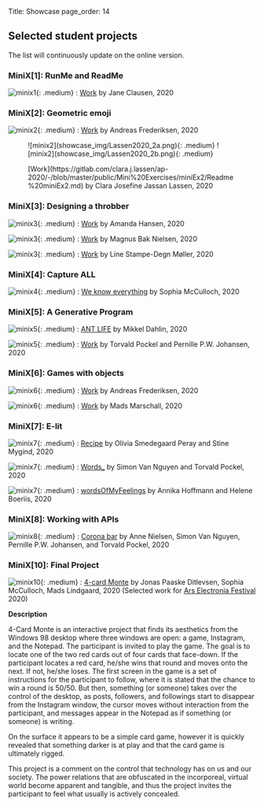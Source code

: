 Title: Showcase
page_order: 14

## Selected student projects
The list will continuously update on the online version.

<div id="showcase" markdown=true>


### MiniX[1]: RunMe and ReadMe

![minix1](showcase_img/Clausen2020_1.png){: .medium}
:    [Work](https://gitlab.com/JaneCl/ap-2020/-/blob/master/public/MiniEx1/READMEMiniX1.md) by Jane Clausen, 2020

### MiniX[2]: Geometric emoji

![minix2](showcase_img/Frederiksen2020_2.png){: .medium}
:    [Work](https://gitlab.com/Adeve_/ap2020/-/tree/master/public/MiniEx_2) by Andreas Frederiksen, 2020

<figure class="columns" markdown=true>
![minix2](showcase_img/Lassen2020_2a.png){: .medium}
![minix2](showcase_img/Lassen2020_2b.png){: .medium}
<figcaption><p>[Work](https://gitlab.com/clara.j.lassen/ap-2020/-/blob/master/public/Mini%20Exercises/miniEx2/Readme%20miniEx2.md) by Clara Josefine Jassan Lassen, 2020</p></figcaption>
</figure>

### MiniX[3]: Designing a throbber

![minix3](showcase_img/Hansen2020_3.png){: .medium}
:    [Work](https://gitlab.com/amanda.hansen1404/ap2020/-/tree/master/public/MiniX3) by Amanda Hansen, 2020

![minix3](showcase_img/Bake2020_3.png){: .medium}
:    [Work](https://magnusbak.gitlab.io/ap2020/MiniX3/) by Magnus Bak Nielsen, 2020

![minix3](showcase_img/Moller2020_3.png){: .medium}
:    [Work](https://gitlab.com/linesdmoller/ap2020/-/tree/master/public/MiniX5) by Line Stampe-Degn Møller, 2020

### MiniX[4]: Capture ALL

![minix4](showcase_img/McCulloch2020_4.png){: .medium}
:    [We know everything](https://gitlab.com/SophiaMcCulloch/ap2020/-/tree/master/public%2FMiniex4) by Sophia McCulloch, 2020

### MiniX[5]: A Generative Program

![minix5](showcase_img/Dahlin2020_5.png){: .medium}
:    [ANT LIFE](https://gitlab.com/mikkeldahlin/ap-2020/-/tree/master/public/Projects/MiniEX7.1) by Mikkel Dahlin, 2020

![minix5](showcase_img/Pockel2020_5.png){: .medium}
:    [Work](https://gitlab.com/pernwn/ap2020/-/tree/master/public/MX7) by Torvald Pockel and Pernille P.W. Johansen, 2020

### MiniX[6]: Games with objects

![minix6](showcase_img/Frederiksen2020_6.png){: .medium}
:    [Work](https://gitlab.com/Adeve_/ap2020/-/tree/master/public/MiniEx_6) by Andreas Frederiksen, 2020

![minix6](showcase_img/Marschall2020_6.png){: .medium}
:    [Work](https://gitlab.com/M.Marschall/ap2020/-/tree/master/public/AllMiniEx/MiniEX6) by Mads Marschall, 2020

### MiniX[7]: E-lit

![minix7](showcase_img/Peray2020_7.png){: .medium}
:    [Recipe](https://gitlab.com/OliviaSP/ap2020/-/blob/master/public/MiniEx8/README_MiniEx8.md) by Olivia Smedegaard Peray and Stine Mygind, 2020

![minix7](showcase_img/Nguyen2020_7.png){: .medium}
:    [Words_](https://gitlab.com/SimonVanNguyen/aestetic-programming-2020/-/tree/master/public/miniEx8) by Simon Van Nguyen and Torvald Pockel, 2020

![minix7](showcase_img/Hoffmann2020_7.png){: .medium}
:    [wordsOfMyFeelings](https://gitlab.com/annika.nh1/ap-2020/-/tree/master/public/MiniEx8) by Annika Hoffmann and Helene Boeriis, 2020

### MiniX[8]: Working with APIs

![minix8](showcase_img/Nguyen2020_8.png){: .medium}
:    [Corona bar](https://gitlab.com/pernwn/ap2020/-/tree/master/public/MX9) by Anne Nielsen, Simon Van Nguyen, Pernille P.W. Johansen, and Torvald Pockel, 2020

### MiniX[10]: Final Project

![minix10](showcase_img/Ditlevsen2020_10.png){: .medium}
:    [4-card Monte](https://sophiamcculloch.gitlab.io/ap2020/Eksamen/) by Jonas Paaske Ditlevsen, Sophia McCulloch, Mads Lindgaard, 2020 (Selected work for [Ars Electronia Festival](https://ausstellungen.ufg.at/wildstate/project/card-monte/) 2020)

**Description**

4-Card Monte is an interactive project that finds its aesthetics from the Windows 98 desktop where three windows are open: a game, Instagram, and the Notepad. The participant is invited to play the game. The goal is to locate one of the two red cards out of four cards that face-down. If the participant locates a red card, he/she wins that round and moves onto the next. If not, he/she loses. The first screen in the game is a set of instructions for the participant to follow, where it is stated that the chance to win a round is 50/50. But then, something (or someone) takes over the control of the desktop, as posts, followers, and followings start to disappear from the Instagram window, the cursor moves without interaction from the participant, and messages appear in the Notepad as if something (or someone) is writing.

On the surface it appears to be a simple card game, however it is quickly revealed that something darker is at play and that the card game is ultimately rigged.

This project is a comment on the control that technology has on us and our society. The power relations that are obfuscated in the incorporeal, virtual world become apparent and tangible, and thus the project invites the participant to feel what usually is actively concealed.

</div>
